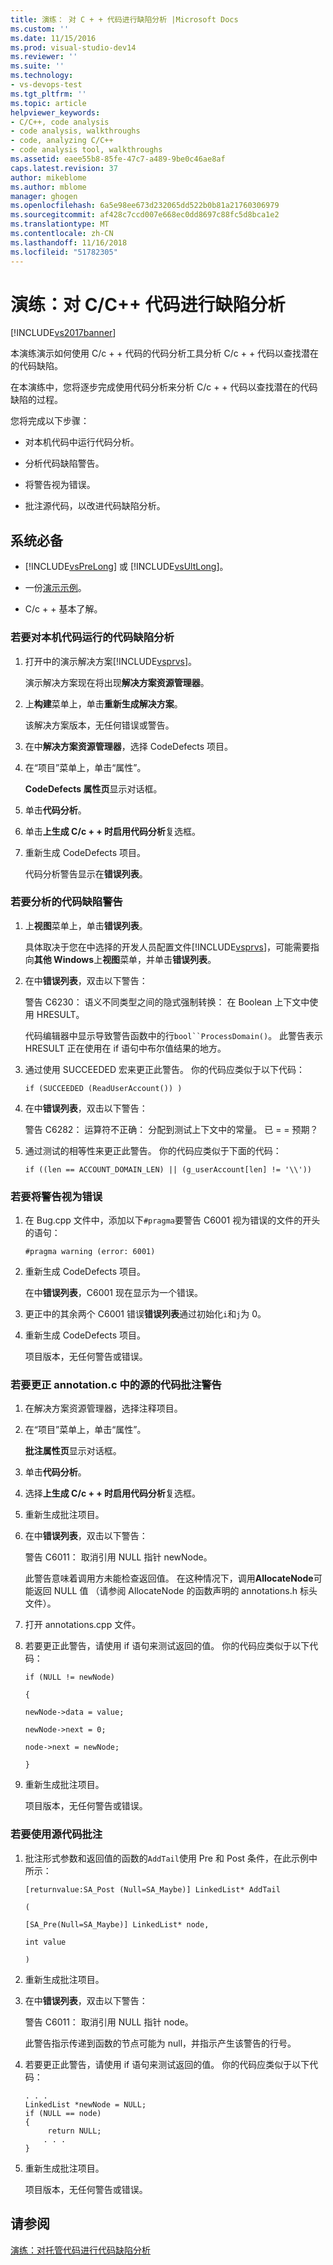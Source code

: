 ```yaml
---
title: 演练： 对 C + + 代码进行缺陷分析 |Microsoft Docs
ms.custom: ''
ms.date: 11/15/2016
ms.prod: visual-studio-dev14
ms.reviewer: ''
ms.suite: ''
ms.technology:
- vs-devops-test
ms.tgt_pltfrm: ''
ms.topic: article
helpviewer_keywords:
- C/C++, code analysis
- code analysis, walkthroughs
- code, analyzing C/C++
- code analysis tool, walkthroughs
ms.assetid: eaee55b8-85fe-47c7-a489-9be0c46ae8af
caps.latest.revision: 37
author: mikeblome
ms.author: mblome
manager: ghogen
ms.openlocfilehash: 6a5e98ee673d232065dd522b0b81a21760306979
ms.sourcegitcommit: af428c7ccd007e668ec0dd8697c88fc5d8bca1e2
ms.translationtype: MT
ms.contentlocale: zh-CN
ms.lasthandoff: 11/16/2018
ms.locfileid: "51782305"
---
```

# <a name="walkthrough-analyzing-cc-code-for-defects"></a>演练：对 C/C++ 代码进行缺陷分析
[!INCLUDE[vs2017banner](../includes/vs2017banner.md)]

本演练演示如何使用 C/c + + 代码的代码分析工具分析 C/c + + 代码以查找潜在的代码缺陷。  
  
 在本演练中，您将逐步完成使用代码分析来分析 C/c + + 代码以查找潜在的代码缺陷的过程。  
  
 您将完成以下步骤：  
  
-   对本机代码中运行代码分析。  
  
-   分析代码缺陷警告。  
  
-   将警告视为错误。  
  
-   批注源代码，以改进代码缺陷分析。  
  
## <a name="prerequisites"></a>系统必备  
  
-   [!INCLUDE[vsPreLong](../includes/vsprelong-md.md)] 或 [!INCLUDE[vsUltLong](../includes/vsultlong-md.md)]。  
  
-   一份[演示示例](../code-quality/demo-sample.md)。  
  
-   C/c + + 基本了解。  
  
### <a name="to-run-code-defect-analysis-on-native-code"></a>若要对本机代码运行的代码缺陷分析  
  
1.  打开中的演示解决方案[!INCLUDE[vsprvs](../includes/vsprvs-md.md)]。  
  
     演示解决方案现在将出现**解决方案资源管理器**。  
  
2.  上**构建**菜单上，单击**重新生成解决方案**。  
  
     该解决方案版本，无任何错误或警告。  
  
3.  在中**解决方案资源管理器**，选择 CodeDefects 项目。  
  
4.  在“项目”菜单上，单击“属性”。  
  
     **CodeDefects 属性页**显示对话框。  
  
5.  单击**代码分析**。  
  
6.  单击**上生成 C/c + + 时启用代码分析**复选框。  
  
7.  重新生成 CodeDefects 项目。  
  
     代码分析警告显示在**错误列表**。  
  
### <a name="to-analyze-code-defect-warnings"></a>若要分析的代码缺陷警告  
  
1.  上**视图**菜单上，单击**错误列表**。  
  
     具体取决于您在中选择的开发人员配置文件[!INCLUDE[vsprvs](../includes/vsprvs-md.md)]，可能需要指向**其他 Windows**上**视图**菜单，并单击**错误列表**。  
  
2.  在中**错误列表**，双击以下警告：  
  
     警告 C6230： 语义不同类型之间的隐式强制转换： 在 Boolean 上下文中使用 HRESULT。  
  
     代码编辑器中显示导致警告函数中的行`bool``ProcessDomain()`。 此警告表示 HRESULT 正在使用在 if 语句中布尔值结果的地方。  
  
3.  通过使用 SUCCEEDED 宏来更正此警告。 你的代码应类似于以下代码：  
  
    ```  
    if (SUCCEEDED (ReadUserAccount()) )  
    ```  
  
4.  在中**错误列表**，双击以下警告：  
  
     警告 C6282： 运算符不正确： 分配到测试上下文中的常量。 已 = = 预期？  
  
5.  通过测试的相等性来更正此警告。 你的代码应类似于下面的代码：  
  
    ```  
    if ((len == ACCOUNT_DOMAIN_LEN) || (g_userAccount[len] != '\\'))  
    ```  
  
### <a name="to-treat-warning-as-an-error"></a>若要将警告视为错误  
  
1.  在 Bug.cpp 文件中，添加以下`#pragma`要警告 C6001 视为错误的文件的开头的语句：  
  
    ```  
    #pragma warning (error: 6001)  
    ```  
  
2.  重新生成 CodeDefects 项目。  
  
     在中**错误列表**，C6001 现在显示为一个错误。  
  
3.  更正中的其余两个 C6001 错误**错误列表**通过初始化`i`和`j`为 0。  
  
4.  重新生成 CodeDefects 项目。  
  
     项目版本，无任何警告或错误。  
  
### <a name="to-correct-the-source-code-annotation-warnings-in-annotationc"></a>若要更正 annotation.c 中的源的代码批注警告  
  
1.  在解决方案资源管理器，选择注释项目。  
  
2.  在“项目”菜单上，单击“属性”。  
  
     **批注属性页**显示对话框。  
  
3.  单击**代码分析**。  
  
4.  选择**上生成 C/c + + 时启用代码分析**复选框。  
  
5.  重新生成批注项目。  
  
6.  在中**错误列表**，双击以下警告：  
  
     警告 C6011： 取消引用 NULL 指针 newNode。  
  
     此警告意味着调用方未能检查返回值。 在这种情况下，调用**AllocateNode**可能返回 NULL 值 （请参阅 AllocateNode 的函数声明的 annotations.h 标头文件）。  
  
7.  打开 annotations.cpp 文件。  
  
8.  若要更正此警告，请使用 if 语句来测试返回的值。 你的代码应类似于以下代码：  
  
     `if (NULL != newNode)`  
  
     `{`  
  
     `newNode->data = value;`  
  
     `newNode->next = 0;`  
  
     `node->next = newNode;`  
  
     `}`  
  
9. 重新生成批注项目。  
  
     项目版本，无任何警告或错误。  
  
### <a name="to-use-source-code-annotation"></a>若要使用源代码批注  
  
1.  批注形式参数和返回值的函数的`AddTail`使用 Pre 和 Post 条件，在此示例中所示：  
  
     `[returnvalue:SA_Post (Null=SA_Maybe)] LinkedList* AddTail`  
  
     `(`  
  
     `[SA_Pre(Null=SA_Maybe)] LinkedList* node,`  
  
     `int value`  
  
     `)`  
  
2.  重新生成批注项目。  
  
3.  在中**错误列表**，双击以下警告：  
  
     警告 C6011： 取消引用 NULL 指针 node。  
  
     此警告指示传递到函数的节点可能为 null，并指示产生该警告的行号。  
  
4.  若要更正此警告，请使用 if 语句来测试返回的值。 你的代码应类似于以下代码：  
  
    ```  
    . . .  
    LinkedList *newNode = NULL;   
    if (NULL == node)  
    {  
         return NULL;  
        . . .  
    }  
    ```  
  
5.  重新生成批注项目。  
  
     项目版本，无任何警告或错误。  
  
## <a name="see-also"></a>请参阅  
 [演练：对托管代码进行代码缺陷分析](../code-quality/walkthrough-analyzing-managed-code-for-code-defects.md)



